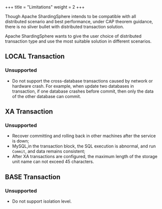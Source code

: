+++
title = "Limitations"
weight = 2
+++

Though Apache ShardingSphere intends to be compatible with all distributed scenario and best performance, under CAP theorem guidance, there is no sliver bullet with distributed transaction solution.

Apache ShardingSphere wants to give the user choice of distributed transaction type and use the most suitable solution in different scenarios.

## LOCAL Transaction

### Unsupported

* Do not support the cross-database transactions caused by network or hardware crash. For example, when update two databases in transaction, if one database crashes before commit, then only the data of the other database can commit.

## XA Transaction

### Unsupported

* Recover committing and rolling back in other machines after the service is down;
* MySQL,in the transaction block, the SQL execution is abnormal, and run `Commit`, and data remains consistent;
* After XA transactions are configured, the maximum length of the storage unit name can not exceed 45 characters.

## BASE Transaction

### Unsupported

* Do not support isolation level.
